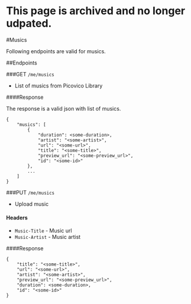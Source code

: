 # This page is archived and no longer udpated. 

#Musics

Following endpoints are valid for musics.

##Endpoints

###GET `/me/musics`

* List of musics from Picovico Library

####Response

The response is a valid json with list of musics.

    {
        "musics": [
            {
                "duration": <some-duration>,
                "artist": "<some-artist>",
                "url": "<some-url>",
                "title": "<some-title>",
                "preview_url": "<some-preview_url>",
                "id": "<some-id>"
            },
            ...
        ]
    }
    
###PUT `/me/musics`

* Upload music

#### Headers
 
* `Music-Title` - Music url
* `Music-Artist` - Music artist


####Response

    {
        "title": "<some-title>", 
        "url": "<some-url>", 
        "artist": "<some-artist>", 
        "preview_url": "<some-preview_url>", 
        "duration": <some-duration>, 
        "id": "<some-id>"
    }